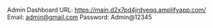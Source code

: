 Admin Dashboard
URL: https://main.d2x7pd4jrdyeqq.amplifyapp.com/
Email: admin@gmail.com
Password: Admin@12345

